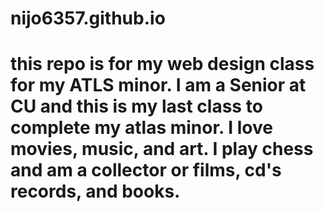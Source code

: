 # nijo6357.github.io



# this repo is for my web design class for my ATLS minor. I am a Senior at CU and this is my last class to complete my atlas minor. I love movies, music, and art. I play chess and am a collector or films, cd's records, and books. 